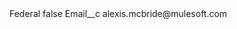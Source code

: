 <?xml version="1.0" encoding="UTF-8"?>
<CustomMetadata xmlns="http://soap.sforce.com/2006/04/metadata" xmlns:xsi="http://www.w3.org/2001/XMLSchema-instance" xmlns:xsd="http://www.w3.org/2001/XMLSchema">
    <label>Federal</label>
    <protected>false</protected>
    <values>
        <field>Email__c</field>
        <value xsi:type="xsd:string">alexis.mcbride@mulesoft.com</value>
    </values>
</CustomMetadata>

